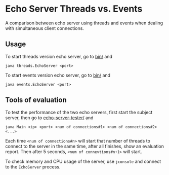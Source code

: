 # Echo Server Threads vs. Events
A comparison between echo server using threads and events when dealing with simultaneous client connections.

## Usage
To start threads version echo server, go to [bin/](bin/) and
``` shell
java threads.EchoServer <port>
```
To start events version echo server, go to [bin/](bin/) and 
``` shell
java events.EchoServer <port>
```

## Tools of evaluation
To test the performance of the two echo servers, first start the subject server, then go to [echo-server-tester/](echo-server-tester/) and 
```shell
java Main <ip> <port> <num of connections#1> <num of connections#2> <...>
```
Each time ```<num of connections#n>``` will start that number of threads to connect to the server in the same time, after all finishes, show an evaluation report. Then after 5 seconds, ```<num of connevtions#n+1>``` will start.

To check memory and CPU usage of the server, use ```jconsole``` and connect to the ```EchoServer``` process.
